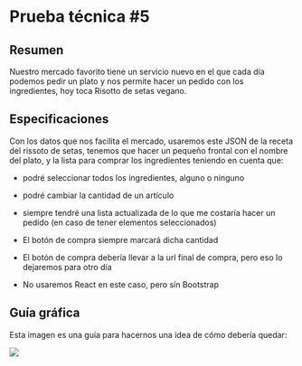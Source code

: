 # Prueba técnica #5

## Resumen
Nuestro mercado favorito tiene un servicio nuevo en el que cada día podemos pedir un plato y nos permite hacer un pedido con los ingredientes, hoy toca Risotto de setas vegano.

## Especificaciones
Con los datos que nos facilita el mercado, usaremos este JSON de la receta del rissoto de setas, tenemos que hacer un pequeño frontal con el nombre del plato, y la lista para comprar los ingredientes teniendo en cuenta que:

- podré seleccionar todos los ingredientes, alguno o ninguno

- podré cambiar la cantidad de un artículo

- siempre tendré una lista actualizada de lo que me costaría hacer un pedido (en caso de tener elementos seleccionados)

- El botón de compra siempre marcará dicha cantidad

- El botón de compra debería llevar a la url final de compra, pero eso lo dejaremos para otro día

- No usaremos React en este caso, pero sín Bootstrap

## Guía gráfica
Esta imagen es una guía para hacernos una idea de cómo debería quedar:

<img src="https://blobscdn.gitbook.com/v0/b/gitbook-28427.appspot.com/o/assets%2F-LBuE_3vmgBvgJcAyIkl%2F-LNiKgwXR-S39jJ6GgHX%2F-LNiKj3FqvBaMAEKfcac%2Fingredients-list.png?generation=1538375744582270&alt=media">